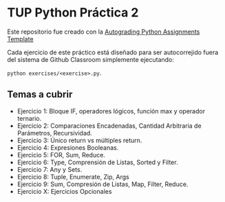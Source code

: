 # TUP Python Práctica 2

Este repositorio fue creado con la [Autograding Python Assignments
Template](https://github.com/ELC/python-assignment-template)

Cada ejercicio de este práctico está diseñado para ser autocorrejido fuera del
sistema de Github Classroom simplemente ejecutando:

`python exercises/<exercise>.py`.

## Temas a cubrir

- Ejercicio 1: Bloque IF, operadores lógicos, función max y operador ternario.
- Ejercicio 2: Comparaciones Encadenadas, Cantidad Arbitraria de Parámetros, Recursividad.
- Ejercicio 3: Único return vs múltiples return.
- Ejercicio 4: Expresiones Booleanas.
- Ejercicio 5: FOR, Sum, Reduce.
- Ejercicio 6: Type, Comprensión de Listas, Sorted y Filter.
- Ejercicio 7: Any y Sets.
- Ejercicio 8: Tuple, Enumerate, Zip, Args
- Ejercicio 9: Sum, Compresión de Listas, Map, Filter, Reduce.
- Ejercicio X: Ejercicios Opcionales